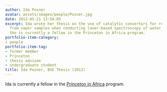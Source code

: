 ```yaml
---
author: Ida Posner
avatar: assets/images/people/Posner.jpg
date: 2012-05-21 13:50:03
excerpt: Ida wrote her thesis on the use of catalytic convertors for removing organics
  from vapor samples when conducting laser-based spectroscopy of water vapor isotopes.
  She is currently a fellow in the Princeton in Africa program.
portfolio-item-category:
- people
portfolio-item-tag:
- former member
- Princeton
- thesis advisee
- undergraduate student
title: Ida Posner, BSE Thesis (2012)
---
```


Ida is currently a fellow in the [Princeton in Africa](http://www.princetoninafrica.org/) program.